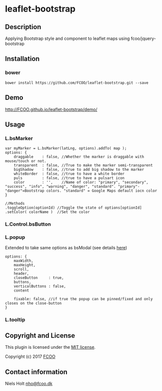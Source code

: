# leaflet-bootstrap
>


## Description
Applying Bootstrap style and component to leaflet maps using fcoo/jquery-bootstrap  

## Installation
### bower
`bower install https://github.com/FCOO/leaflet-bootstrap.git --save`

## Demo
http://FCOO.github.io/leaflet-bootstrap/demo/ 

## Usage
### L.bsMarker

    var myMarker = L.bsMarker(latLng, options).addTo( map );
    options: {
        draggable    : false, //Whether the marker is draggable with mouse/touch or not.
        transparent  : false, //True to make the marker semi-transparent
        bigShadow    : false, //true to add big shadow to the marker
        whiteBorder  : false, //true to have a white border
        puls         : false, //true to have a pulsart icon
        color        : '',    //Name of color: "primary", "secondary", "success", "info", "warning", "danger", "standard". "primary"-"danger"=Bootstrap colors. "standard" = Google Maps default iocn color
    }

    //Methods
    .toggleOption(optionId) //Toggle the state of options[optionId]
    .setColor( colorName )  //Set the color


### L.Control.bsButton

### L.popup
Extended to take same options as bsModal (see details [here](https://github.com/FCOO/jquery-bootstrap#modal))
    
    options: {
        maxWidth,
        maxHeight,
        scroll,
        header,
        closeButton     : true,
        buttons,
        verticalButtons : false,
        content

        fixable: false, //if true the popup can be pinned/fixed and only closes on the close-button
    }


### L.tooltip


<!-- 
### options
| Id | Type | Default | Description |
| :--: | :--: | :-----: | --- |
| options1 | boolean | true | If <code>true</code> the ... |
| options2 | string | null | Contain the ... |

### Methods

    .methods1( arg1, arg2,...): Do something
    .methods2( arg1, arg2,...): Do something else
 -->


## Copyright and License
This plugin is licensed under the [MIT license](https://github.com/FCOO/leaflet-bootstrap/LICENSE).

Copyright (c) 2017 [FCOO](https://github.com/FCOO)

## Contact information

Niels Holt nho@fcoo.dk
